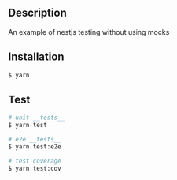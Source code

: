 ## Description

An example of nestjs testing without using mocks

## Installation

```bash
$ yarn
```

## Test

```bash
# unit __tests__
$ yarn test

# e2e __tests__
$ yarn test:e2e

# test coverage
$ yarn test:cov
```
